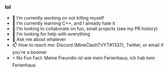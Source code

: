 ### lol

- 🔭 I’m currently working on not killing myself
- 🌱 I’m currently learning C++, and I already hate it
- 👯 I’m looking to collaborate on fun, small projects (see my PR history)
- 🤔 I’m looking for help with everything
- 💬 Ask me about whatever
- 📫 How to reach me: Discord (MineClashTVYT#1337), Twitter, or email if you're a boomer
- ⚡ No Fun Fact: Meine Freundin ist wie mein Ferienhaus; ich hab kein Ferienhaus 
